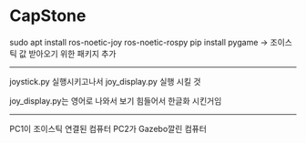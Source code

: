 # CapStone

sudo apt install ros-noetic-joy ros-noetic-rospy
pip install pygame
-> 조이스틱 값 받아오기 위한 패키지 추가

***************************************************
joystick.py 실행시키고나서 joy_display.py 실행 시킬 것

joy_display.py는 영어로 나와서 보기 힘들어서 한글화 시킨거임

***************************************************


PC1이 조이스틱 연결된 컴퓨터
PC2가 Gazebo깔린 컴퓨터

